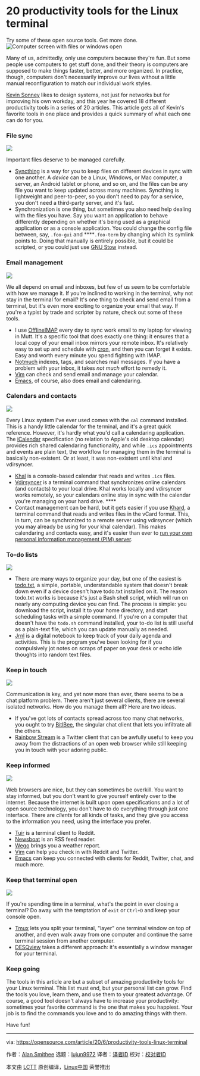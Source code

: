 [#]: collector: (lujun9972)
[#]: translator: ( )
[#]: reviewer: ( )
[#]: publisher: ( )
[#]: url: ( )
[#]: subject: (20 productivity tools for the Linux terminal)
[#]: via: (https://opensource.com/article/20/6/productivity-tools-linux-terminal)
[#]: author: (Alan Smithee https://opensource.com/users/alansmithee)

20 productivity tools for the Linux terminal
======
Try some of these open source tools. Get more done.
![Computer screen with files or windows open][1]

Many of us, admittedly, only use computers because they're fun. But some people use computers to get stuff done, and their theory is computers are supposed to make things faster, better, and more organized. In practice, though, computers don't necessarily improve our lives without a little manual reconfiguration to match our individual work styles.

[Kevin Sonney][2] likes to design systems, not just for networks but for improving his own workday, and this year he covered 18 different productivity tools in a series of 20 articles. This article gets all of Kevin's favorite tools in one place and provides a quick summary of what each one can do for you.

### File sync

![][3]

Important files deserve to be managed carefully.

  * [Syncthing][4] is a way for you to keep files on different devices in sync with one another. A _device_ can be a Linux, Windows, or Mac computer, a server, an Android tablet or phone, and so on, and the files can be any file you want to keep updated across many machines. Syncthing is lightweight and peer-to-peer, so you don't need to pay for a service, you don't need a third-party server, and it's fast.
  * Synchronization is one thing, but sometimes you also need help dealing with the files you have. Say you want an application to behave differently depending on whether it's being used as a graphical application or as a console application. You could change the config file between, say, `.foo-gui` and ****`.foo-term` by changing which its symlink points to. Doing that manually is entirely possible, but it could be scripted, or you could just use [GNU Stow][5] instead.



### Email management

![][6]

We all depend on email and inboxes, but few of us seem to be comfortable with how we manage it. If you're inclined to working in the terminal, why not stay in the terminal for email? It's one thing to check and send email from a terminal, but it's even more exciting to organize your email that way. If you're a typist by trade and scripter by nature, check out some of these tools.

  * I use [OfflineIMAP][7] every day to sync work email to my laptop for viewing in Mutt. It's a specific tool that does exactly one thing: it ensures that a local copy of your email inbox mirrors your remote inbox. It's relatively easy to set up and schedule with [cron][8], and then you can forget it exists. Easy and worth every minute you spend fighting with IMAP.
  * [Notmuch][9] indexes, tags, and searches mail messages. If you have a problem with your inbox, it takes _not much_ effort to remedy it.
  * [Vim][10] can check and send email and manage your calendar.
  * [Emacs][11], of course, also does email and calendaring.



### Calendars and contacts

![][12]

Every Linux system I've ever used comes with the `cal` command installed. This is a handy little calendar for the terminal, and it's a great quick reference. However, it's hardly what you'd call a calendaring application. The [iCalendar][13] specification (no relation to Apple's old desktop calendar) provides rich shared calendaring functionality, and while `.ics` appointments and events are plain text, the workflow for managing them in the terminal is basically non-existent. Or at least, it was non-existent until khal and vdirsyncer.

  * [Khal][14] is a console-based calendar that reads and writes `.ics` files.
  * [Vdirsyncer][14] is a terminal command that synchronizes online calendars (and contacts) to your local drive. Khal works locally and vdirsyncer works remotely, so your calendars online stay in sync with the calendar you're managing on your hard drive. ****
  * Contact management can be hard, but it gets easier if you use [Khard][15], a terminal command that reads and writes files in the vCard format. This, in turn, can be synchronized to a remote server using vdirsyncer (which you may already be using for your khal calendar). This makes calendaring and contacts easy, and it's easier than ever to [run your own personal information management (PIM) server][16].



### To-do lists

![][17]

  * There are many ways to organize your day, but one of the easiest is [todo.txt][18], a simple, portable, understandable system that doesn't break down even if a device doesn't have todo.txt installed on it. The reason todo.txt works is because it's just a Bash shell script, which will run on nearly any computing device you can find. The process is simple: you download the script, install it to your home directory, and start scheduling tasks with a simple command. If you're on a computer that doesn't have the `todo.sh` command installed, your to-do list is still useful as a plain-text file, which you can update manually as needed.
  * [Jrnl][19] is a digital notebook to keep track of your daily agenda and activities. This is the program you've been looking for if you compulsively jot notes on scraps of paper on your desk or echo idle thoughts into random text files.



### Keep in touch

![][20]

Communication is key, and yet now more than ever, there seems to be a chat platform problem. There aren't just several clients, there are several isolated networks. How do you manage them all? Here are two ideas.

  * If you've got lots of contacts spread across too many chat networks, you ought to try [BitlBee][21], the singular chat client that lets you infiltrate all the others.
  * [Rainbow Stream][22] is a Twitter client that can be awfully useful to keep you away from the distractions of an open web browser while still keeping you in touch with your adoring public.



### Keep informed

![][23]

Web browsers are nice, but they can sometimes be overkill. You want to stay informed, but you don't want to give yourself entirely over to the internet. Because the internet is built upon open specifications and a lot of open source technology, you don't have to do everything through just one interface. There are _clients_ for all kinds of tasks, and they give you access to the information you need, using the interface you prefer.

  * [Tuir][24] is a terminal client to Reddit.
  * [Newsboat][25] is an RSS feed reader.
  * [Wego][26] brings you a weather report.
  * [Vim][27] can help you check in with Reddit and Twitter.
  * [Emacs][28] can keep you connected with clients for Reddit, Twitter, chat, and much more.



### Keep that terminal open

![][29]

If you're spending time in a terminal, what's the point in ever closing a terminal? Do away with the temptation of `exit` or `Ctrl+D` and keep your console open.

  * [Tmux][30] lets you split your terminal, "layer" one terminal window on top of another, and even walk away from one computer and continue the same terminal session from another computer.
  * [DESQview][31] takes a different approach: it's essentially a window manager for your terminal.



### Keep going

The tools in this article are but a subset of amazing productivity tools for your Linux terminal. This list must end, but your personal list can grow. Find the tools you love, learn them, and use them to your greatest advantage. Of course, a good tool doesn't always have to increase your productivity: sometimes your favorite command is the one that makes you happiest. Your job is to find the commands you love and to do amazing things with them.

Have fun!

--------------------------------------------------------------------------------

via: https://opensource.com/article/20/6/productivity-tools-linux-terminal

作者：[Alan Smithee][a]
选题：[lujun9972][b]
译者：[译者ID](https://github.com/译者ID)
校对：[校对者ID](https://github.com/校对者ID)

本文由 [LCTT](https://github.com/LCTT/TranslateProject) 原创编译，[Linux中国](https://linux.cn/) 荣誉推出

[a]: https://opensource.com/users/alansmithee
[b]: https://github.com/lujun9972
[1]: https://opensource.com/sites/default/files/styles/image-full-size/public/lead-images/browser_screen_windows_files.png?itok=kLTeQUbY (Computer screen with files or windows open)
[2]: https://opensource.com/users/ksonney
[3]: https://opensource.com/sites/default/files/uploads/productivity_2-1.png
[4]: https://opensource.com/article/20/1/sync-files-syncthing
[5]: https://opensource.com/article/20/1/configuration-management-stow
[6]: https://opensource.com/sites/default/files/uploads/productivity_3-1.png
[7]: https://opensource.com/article/20/1/sync-email-offlineimap
[8]: https://opensource.com/article/17/11/how-use-cron-linux
[9]: https://opensource.com/article/20/1/organize-email-notmuch
[10]: https://opensource.com/article/20/1/vim-email-calendar
[11]: https://opensource.com/article/20/1/emacs-mail-calendar
[12]: https://opensource.com/sites/default/files/uploads/productivity_5-1.png
[13]: https://tools.ietf.org/html/rfc5545
[14]: https://opensource.com/article/20/1/open-source-calendar
[15]: https://opensource.com/article/20/1/sync-contacts-locally
[16]: https://opensource.com/alternatives/google-calendar
[17]: https://opensource.com/sites/default/files/uploads/productivity_7-1.png
[18]: https://opensource.com/article/20/1/open-source-to-do-list
[19]: https://opensource.com/article/20/1/python-journal
[20]: https://opensource.com/sites/default/files/uploads/productivity_9-1.png
[21]: https://opensource.com/article/20/1/open-source-chat-tool
[22]: https://opensource.com/article/20/1/tweet-terminal-rainbow-stream
[23]: https://opensource.com/sites/default/files/uploads/productivity_13-1.png
[24]: https://opensource.com/article/20/1/open-source-reddit-client
[25]: https://opensource.com/article/20/1/open-source-rss-feed-reader
[26]: https://opensource.com/article/20/1/open-source-weather-forecast
[27]: https://opensource.com/article/20/1/vim-task-list-reddit-twitter
[28]: https://opensource.com/article/20/1/emacs-social-track-todo-list
[29]: https://opensource.com/sites/default/files/uploads/productivity_14-1.png
[30]: https://opensource.com/article/20/1/tmux-console
[31]: https://opensource.com/article/20/1/multiple-consoles-twin
